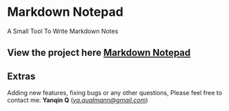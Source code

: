# Markdown Notepad

A Small Tool To Write Markdown Notes 

## View the project here [Markdown Notepad](https://qinsnotesapp.netlify.app/)

## Extras
Adding new features, fixing bugs or any other questions, Please feel free to contact me: **Yanqin Q** (*yq.qualmann@gmail.com*)
